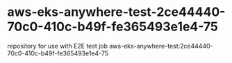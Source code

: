 # aws-eks-anywhere-test-2ce44440-70c0-410c-b49f-fe365493e1e4-75
repository for use with E2E test job aws-eks-anywhere-test:2ce44440-70c0-410c-b49f-fe365493e1e4-75
